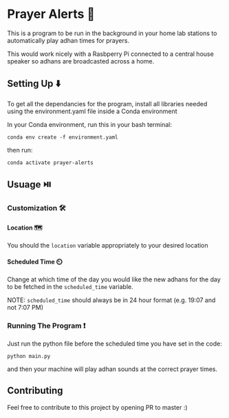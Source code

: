 # Prayer Alerts 📢
This is a program to be run in the background in your home lab stations to automatically play adhan times for prayers.

This would work nicely with a Rasbperry Pi connected to a central house speaker so adhans are broadcasted across a home.

## Setting Up ⬇️
To get all the dependancies for the program, install all libraries needed using the environment.yaml file inside a Conda environment

In your Conda environment, run this in your bash terminal:
```
conda env create -f environment.yaml
```
then run:
```
conda activate prayer-alerts
```

## Usuage ⏯️
### Customization 🛠️
#### Location 🗺️
You should the `location` variable appropriately to your desired location
#### Scheduled Time ⏲️
Change at which time of the day you would like the new adhans for the day to be fetched in the `scheduled_time` variable.

NOTE: `scheduled_time` should always be in 24 hour format (e.g. 19:07 and not 7:07 PM) 

### Running The Program ❗
Just run the python file before the scheduled time you have set in the code:
```
python main.py
```
and then your machine will play adhan sounds at the correct prayer times.

## Contributing
Feel free to contribute to this project by opening PR to master :)
